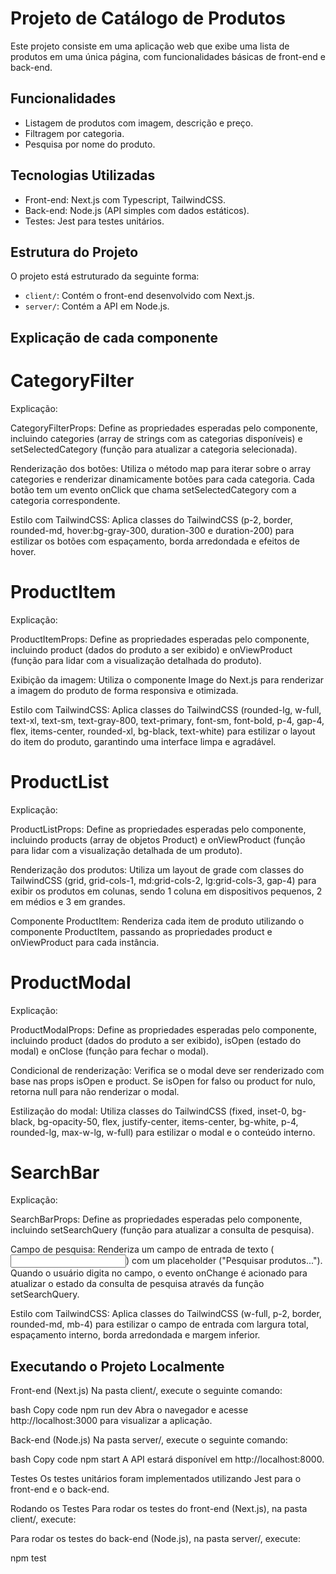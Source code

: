 # Projeto de Catálogo de Produtos

Este projeto consiste em uma aplicação web que exibe uma lista de produtos em uma única página, com funcionalidades básicas de front-end e back-end.

## Funcionalidades

- Listagem de produtos com imagem, descrição e preço.
- Filtragem por categoria.
- Pesquisa por nome do produto.

## Tecnologias Utilizadas

- Front-end: Next.js com Typescript, TailwindCSS.
- Back-end: Node.js (API simples com dados estáticos).
- Testes: Jest para testes unitários.

## Estrutura do Projeto

O projeto está estruturado da seguinte forma:

- `client/`: Contém o front-end desenvolvido com Next.js.
- `server/`: Contém a API em Node.js.

## Explicação de cada componente

# CategoryFilter
Explicação:

CategoryFilterProps: Define as propriedades esperadas pelo componente, incluindo categories (array de strings com as categorias disponíveis) e setSelectedCategory (função para atualizar a categoria selecionada).

Renderização dos botões: Utiliza o método map para iterar sobre o array categories e renderizar dinamicamente botões para cada categoria. Cada botão tem um evento onClick que chama setSelectedCategory com a categoria correspondente.

Estilo com TailwindCSS: Aplica classes do TailwindCSS (p-2, border, rounded-md, hover:bg-gray-300, duration-300 e duration-200) para estilizar os botões com espaçamento, borda arredondada e efeitos de hover.


# ProductItem
Explicação:

ProductItemProps: Define as propriedades esperadas pelo componente, incluindo product (dados do produto a ser exibido) e onViewProduct (função para lidar com a visualização detalhada do produto).

Exibição da imagem: Utiliza o componente Image do Next.js para renderizar a imagem do produto de forma responsiva e otimizada.

Estilo com TailwindCSS: Aplica classes do TailwindCSS (rounded-lg, w-full, text-xl, text-sm, text-gray-800, text-primary, font-sm, font-bold, p-4, gap-4, flex, items-center, rounded-xl, bg-black, text-white) para estilizar o layout do item do produto, garantindo uma interface limpa e agradável.


# ProductList
Explicação:

ProductListProps: Define as propriedades esperadas pelo componente, incluindo products (array de objetos Product) e onViewProduct (função para lidar com a visualização detalhada de um produto).

Renderização dos produtos: Utiliza um layout de grade com classes do TailwindCSS (grid, grid-cols-1, md:grid-cols-2, lg:grid-cols-3, gap-4) para exibir os produtos em colunas, sendo 1 coluna em dispositivos pequenos, 2 em médios e 3 em grandes.

Componente ProductItem: Renderiza cada item de produto utilizando o componente ProductItem, passando as propriedades product e onViewProduct para cada instância.



# ProductModal
Explicação:

ProductModalProps: Define as propriedades esperadas pelo componente, incluindo product (dados do produto a ser exibido), isOpen (estado do modal) e onClose (função para fechar o modal).

Condicional de renderização: Verifica se o modal deve ser renderizado com base nas props isOpen e product. Se isOpen for falso ou product for nulo, retorna null para não renderizar o modal.

Estilização do modal: Utiliza classes do TailwindCSS (fixed, inset-0, bg-black, bg-opacity-50, flex, justify-center, items-center, bg-white, p-4, rounded-lg, max-w-lg, w-full) para estilizar o modal e o conteúdo interno.


# SearchBar
Explicação:

SearchBarProps: Define as propriedades esperadas pelo componente, incluindo setSearchQuery (função para atualizar a consulta de pesquisa).

Campo de pesquisa: Renderiza um campo de entrada de texto (<input type="text">) com um placeholder ("Pesquisar produtos..."). Quando o usuário digita no campo, o evento onChange é acionado para atualizar o estado da consulta de pesquisa através da função setSearchQuery.

Estilo com TailwindCSS: Aplica classes do TailwindCSS (w-full, p-2, border, rounded-md, mb-4) para estilizar o campo de entrada com largura total, espaçamento interno, borda arredondada e margem inferior.



## Executando o Projeto Localmente
Front-end (Next.js)
Na pasta client/, execute o seguinte comando:

bash
Copy code
npm run dev
Abra o navegador e acesse http://localhost:3000 para visualizar a aplicação.

Back-end (Node.js)
Na pasta server/, execute o seguinte comando:

bash
Copy code
npm start
A API estará disponível em http://localhost:8000.

Testes
Os testes unitários foram implementados utilizando Jest para o front-end e o back-end.

Rodando os Testes
Para rodar os testes do front-end (Next.js), na pasta client/, execute:

Para rodar os testes do back-end (Node.js), na pasta server/, execute:

npm test


